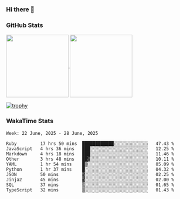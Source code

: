 ### Hi there 👋

### GitHub Stats

<a href="https://github.com/anuraghazra/github-readme-stats">
  <img align="center" height="170px" src="https://github-readme-stats.vercel.app/api/top-langs/?username=tksfjt1024&layout=compact&count_private=true&show_icons=true&show_icons=true&theme=graywhite" />
</a>
<a href="https://github.com/anuraghazra/github-readme-stats">
  <img align="center" height="170px" src="https://github-readme-stats.vercel.app/api?username=tksfjt1024&count_private=true&show_icons=true&show_icons=true&theme=graywhite" />
</a>

[![trophy](https://github-profile-trophy.vercel.app/?username=tksfjt1024)](https://github.com/ryo-ma/github-profile-trophy)

### WakaTime Stats

<!--START_SECTION:waka-->
```text
Week: 22 June, 2025 - 28 June, 2025

Ruby         17 hrs 50 mins  ████████████░░░░░░░░░░░░░   47.43 % 
JavaScript   4 hrs 36 mins   ███░░░░░░░░░░░░░░░░░░░░░░   12.25 % 
Markdown     4 hrs 18 mins   ███░░░░░░░░░░░░░░░░░░░░░░   11.46 % 
Other        3 hrs 48 mins   ██▓░░░░░░░░░░░░░░░░░░░░░░   10.11 % 
YAML         1 hr 54 mins    █▒░░░░░░░░░░░░░░░░░░░░░░░   05.09 % 
Python       1 hr 37 mins    █░░░░░░░░░░░░░░░░░░░░░░░░   04.32 % 
JSON         50 mins         ▓░░░░░░░░░░░░░░░░░░░░░░░░   02.25 % 
Jinja2       45 mins         ▓░░░░░░░░░░░░░░░░░░░░░░░░   02.00 % 
SQL          37 mins         ▒░░░░░░░░░░░░░░░░░░░░░░░░   01.65 % 
TypeScript   32 mins         ▒░░░░░░░░░░░░░░░░░░░░░░░░   01.43 % 
```
<!--END_SECTION:waka-->
